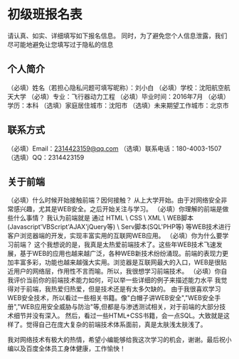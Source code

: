 # 初级班报名表

请认真、如实、详细填写如下报名信息。
同时，为了避免您个人信息泄露，我们尽可能地避免让您填写过于隐私的信息

## 个人简介

（必填）姓名（若担心隐私问题可填写昵称）：刘小白
（必填）学校：沈阳航空航天大学
（必填）专业：飞行器动力工程
（必填）毕业时间：2016年7月
（必填）学历：本科
（选填）家庭居住城市：沈阳市
（选填）未来期望工作城市：北京市

## 联系方式

（必填）Email：2314423159@qq.com
（选填）联系电话：180-4003-1507
（选填）QQ：2314423159

## 关于前端

（必填）什么时候开始接触前端？因何接触？
从上大学开始。由于对网络安全非常感兴趣，尤其是WEB安全。之后开始关注与学习。
（必填）你理解的前端是做些什么事情？
我认为前端就是 通过 HTML \ CSS \ XML \ WEB脚本(Javascript'VBScript'AJAX'jQuery等) \ Serv脚本(SQL'PHP等) 等WEB技术进行客户浏览器端的开发，实现丰富实用的互联网WEB应用。
（必填）你为什么要学习前端？
这个我想说的是，我真是太热爱前端技术了。这些年WEB技术飞速发展，基于WEB的应用也越来越广泛，各种WEB新技术纷纷涌现。前端的表现力更加丰富多彩，功能也越来越强大实用。浏览器是互联网最大的入口，WEB是很贴近用户的网络层，作用性不言而喻。所以，我很想学习前端技术。
（必填）你自我评价当前你的前端技术能力如何，可以举一些详细的例子来描述能力水平
我觉得对于前端，我热爱归热爱，但是技术还是有太多欠缺的。
由于我很喜欢学习WEB安全技术，所以看过一些相关书籍。像"白帽子讲WEB安全","WEB安全手册","WEB应用安全威胁与防治"等,但都是与渗透测试相关，对于前端的大部分技术细节并没有深入。
然后，看过一些HTML+CSS书籍，会一点SQL。大致就是这样了。觉得自己在庞大复杂的前端技术体系面前，真是太肤浅太肤浅了。

我对网络技术有极大的热情，希望小编能够给我这次学习的机会，谢谢。最后祝小编以及百度全体员工身体健康，工作愉快！
